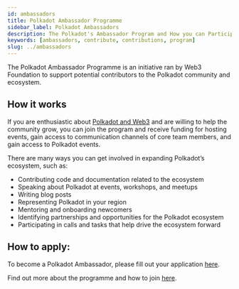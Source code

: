 ```yaml
---
id: ambassadors
title: Polkadot Ambassador Programme
sidebar_label: Polkadot Ambassadors
description: The Polkadot's Ambassador Program and How you can Participate in It.
keywords: [ambassadors, contribute, contributions, program]
slug: ../ambassadors
---
```


The Polkadot Ambassador Programme is an initiative ran by Web3 Foundation to support potential
contributors to the Polkadot community and ecosystem.

## How it works

If you are enthusiastic about [Polkadot and Web3](./web3-and-polkadot.md) and are willing to help
the community grow, you can join the program and receive funding for hosting events, gain access to
communication channels of core team members, and gain access to Polkadot events.

There are many ways you can get involved in expanding Polkadot’s ecosystem, such as:

- Contributing code and documentation related to the ecosystem
- Speaking about Polkadot at events, workshops, and meetups
- Writing blog posts
- Representing Polkadot in your region
- Mentoring and onboarding newcomers
- Identifying partnerships and opportunities for the Polkadot ecosystem
- Participating in calls and tasks that help drive the ecosystem forward

## How to apply:

To become a Polkadot Ambassador, please fill out your application
[here](https://info.polkadot.network/ambassador-application).

Find out more about the programme and how to join
[here](https://polkadot.network/polkadot-ambassador-program/?utm_source=twitter&utm_medium=social&utm_campaign=Ambassador%20program).
